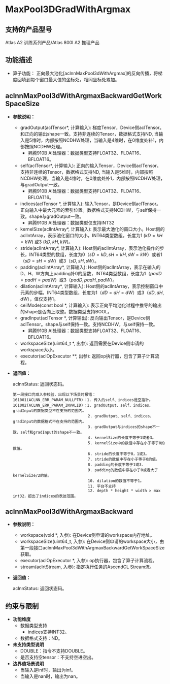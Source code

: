 # MaxPool3DGradWithArgmax

## 支持的产品型号

 Atlas A2 训练系列产品/Atlas 800I A2 推理产品

## 功能描述

- 算子功能：
正向最大池化[aclnnMaxPool3dWithArgmax]的反向传播，将梯度回填到每个窗口最大值的坐标处，相同坐标处累加。

## aclnnMaxPool3dWithArgmaxBackwardGetWorkSpaceSize

- **参数说明：**
  * gradOutput(aclTensor*, 计算输入): 梯度Tensor，Device侧aclTensor。和正向的输出shape一致。支持非连续的Tensor，数据格式支持ND, 当输入是5维时，内部按照NCDHW处理，当输入是4维时，在0维度处补1，内部按照NCDHW处理。
    * 昇腾910B AI处理器：数据类型支持FLOAT32、FLOAT16、BFLOAT16。
  * self(aclTensor*, 计算输入): 正向的输入Tensor，Device侧aclTensor。支持非连续的Tensor，数据格式支持ND, 当输入是5维时，内部按照NCDHW处理，当输入是4维时，在0维度处补1，内部按照NCDHW处理，与gradOutput一致。
    * 昇腾910B AI处理器：数据类型支持FLOAT32、FLOAT16、BFLOAT16。
  * indices(aclTensor \*, 计算输入): 输入Tensor，是Device侧aclTensor。正向输入中最大元素的索引位置。数据格式支持NCDHW，与self保持一致。shape与gradOutput一致。
    * 昇腾910B AI处理器：数据类型仅支持INT32
  * kernelSize(aclIntArray*, 计算输入): 表示最大池化的窗口大小。Host侧的aclIntArray，表示池化窗口的大小，INT64类型数组，长度为1 ($kD = kH = kW$) 或3 ($kD, kH, kW$)。
  * stride(aclIntArray*, 计算输入): Host侧的aclIntArray，表示池化操作的步长，INT64类型的数组，长度为0（$sD = kD, sH = kH, sW = kW$）或者1（$sD = sH = sW$）或3（$sD, sH, sW$）。
  * padding(aclIntArray*, 计算输入): Host侧的aclIntArray，表示在输入的D、H、W方向上padding补0的层数，INT64类型数组，长度为1（$padD = padH = padW$）或3（$padD, padH, padW$）。
  * dilation(aclIntArray*, 计算输入): Host侧的aclIntArray，表示控制窗口中元素的步幅，INT64类型数组，长度为1（$dD = dH = dW$）或3（$dD, dH, dW$），值仅支持1。
  * ceilMode(const bool \*, 计算输入): 表示正向平均池化过程中推导的输出的shape是否向上取整。数据类型支持BOOL。
  * gradInput(aclTensor \*, 计算输出): 反向输出Tensor，是Device侧aclTensor。shape与self保持一致。支持NCDHW，与self保持一致。
    * 昇腾910B AI处理器：数据类型支持FLOAT32、FLOAT16、BFLOAT16。
  * workspaceSize(uint64_t \*, 出参): 返回需要在Device侧申请的workspace大小。
  * executor(aclOpExecutor \*\*, 出参): 返回op执行器，包含了算子计算流程。

- **返回值：**

  aclnnStatus: 返回状态码。

  ```
  第一段接口完成入参校验，出现以下场景时报错：
  161001(ACLNN_ERR_PARAM_NULLPTR)：1. 传入的self、indices是空指针。
  161002(ACLNN_ERR_PARAM_INVALID)：1. gradOutput、self、indices、gradInput的数据类型不在支持的范围内。
                                   2. gradOutput、self、indices、gradInput的数据格式不在支持的范围内。
                                   3. gradOutput与indices的shape不一致，self和gradInput的shape不一致。
                                   4. kernelSize的长度不等于1或者3。
                                   5. kernelSize中的数值中存在小于等于0的数值。
                                   6. stride的长度不等于0，1或3。
                                   7. stride的数值中存在小于等于0的值。
                                   8. padding的长度不等于1或3.
                                   9. padding的数值中存在小于0或者大于kernelSize/2的值。
                                   10. dilation的数值不等于1。
                                   11. 平台不支持
                                   12. depth * height * width > max int32，超出了indices的表达范围。
  ```

## aclnnMaxPool3dWithArgmaxBackward

- **参数说明：**
  * workspace(void \*, 入参): 在Device侧申请的workspace内存地址。
  * workspaceSize(uint64_t, 入参): 在Device侧申请的workspace大小，由第一段接口aclnnMaxPool3dWithArgmaxBackwardGetWorkSpaceSize获取。
  * executor(aclOpExecutor \*, 入参): op执行器，包含了算子计算流程。
  * stream(aclrtStream, 入参): 指定执行任务的AscendCL Stream流。

- **返回值：**

  aclnnStatus: 返回状态码。

## 约束与限制
- **功能维度**
  * 数据类型支持
    * indices支持INT32。
  * 数据格式支持：ND。
- **未支持类型说明**
  * DOUBLE：指令不支持DOUBLE。
  * 是否支持空tensor：不支持空进空出。
- **边界值场景说明**
  * 当输入是inf时，输出为inf。
  * 当输入是nan时，输出为nan。